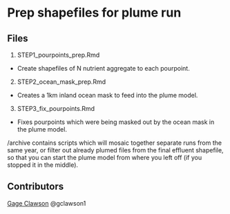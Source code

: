 # Prep shapefiles for plume run 
 

## Files

1. STEP1_pourpoints_prep.Rmd
 - Create shapefiles of N nutrient aggregate to each pourpoint. 
 
2. STEP2_ocean_mask_prep.Rmd
 - Creates a 1km inland ocean mask to feed into the plume model.
 
3. STEP3_fix_pourpoints.Rmd
 - Fixes pourpoints which were being masked out by the ocean mask in the plume model. 
 

/archive contains scripts which will mosaic together separate runs from the same year, or filter out already plumed files from the final effluent shapefile, so that you can start the plume model from where you left off (if you stopped it in the middle).



## Contributors
[Gage Clawson](clawson@nceas.ucsb.edu)
@gclawson1